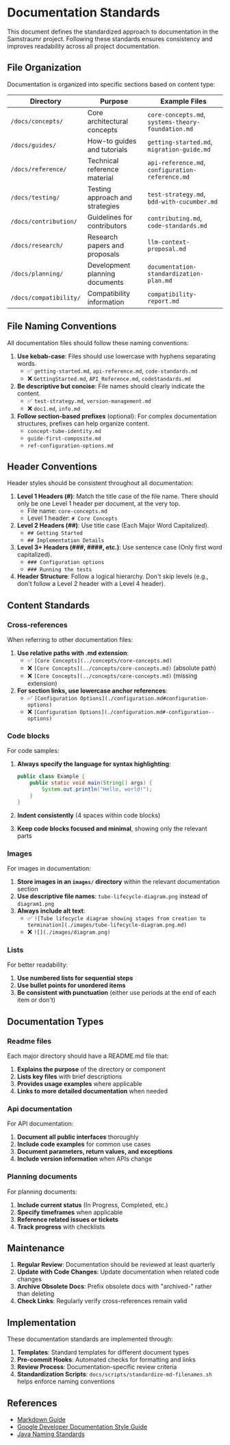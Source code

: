 <!--
Copyright (c) 2025 Eric C. Mumford (@heymumford)

This software was developed with analytical assistance from AI tools 
including Claude 3.7 Sonnet, Claude Code, and Google Gemini Deep Research,
which were used as paid services. All intellectual property rights 
remain exclusively with the copyright holder listed above.

Licensed under the Mozilla Public License 2.0
-->


# Documentation Standards

This document defines the standardized approach to documentation in the Samstraumr project. Following these standards ensures consistency and improves readability across all project documentation.

## File Organization

Documentation is organized into specific sections based on content type:

|       Directory        |             Purpose             |                   Example Files                    |
|------------------------|---------------------------------|----------------------------------------------------|
| `/docs/concepts/`      | Core architectural concepts     | `core-concepts.md`, `systems-theory-foundation.md` |
| `/docs/guides/`        | How-to guides and tutorials     | `getting-started.md`, `migration-guide.md`         |
| `/docs/reference/`     | Technical reference material    | `api-reference.md`, `configuration-reference.md`   |
| `/docs/testing/`       | Testing approach and strategies | `test-strategy.md`, `bdd-with-cucumber.md`         |
| `/docs/contribution/`  | Guidelines for contributors     | `contributing.md`, `code-standards.md`             |
| `/docs/research/`      | Research papers and proposals   | `llm-context-proposal.md`                          |
| `/docs/planning/`      | Development planning documents  | `documentation-standardization-plan.md`            |
| `/docs/compatibility/` | Compatibility information       | `compatibility-report.md`                          |

## File Naming Conventions

All documentation files should follow these naming conventions:

1. **Use kebab-case**: Files should use lowercase with hyphens separating words.
   - ✅ `getting-started.md`, `api-reference.md`, `code-standards.md`
   - ❌ `GettingStarted.md`, `API_Reference.md`, `codeStandards.md`
2. **Be descriptive but concise**: File names should clearly indicate the content.
   - ✅ `test-strategy.md`, `version-management.md`
   - ❌ `doc1.md`, `info.md`
3. **Follow section-based prefixes** (optional): For complex documentation structures, prefixes can help organize content.
   - `concept-tube-identity.md`
   - `guide-first-composite.md`
   - `ref-configuration-options.md`

## Header Conventions

Header styles should be consistent throughout all documentation:

1. **Level 1 Headers (#)**: Match the title case of the file name. There should only be one Level 1 header per document, at the very top.
   - File name: `core-concepts.md`
   - Level 1 header: `# Core Concepts`
2. **Level 2 Headers (##)**: Use title case (Each Major Word Capitalized).
   - `## Getting Started`
   - `## Implementation Details`
3. **Level 3+ Headers (###, ####, etc.)**: Use sentence case (Only first word capitalized).
   - `### Configuration options`
   - `### Running the tests`
4. **Header Structure**: Follow a logical hierarchy. Don't skip levels (e.g., don't follow a Level 2 header with a Level 4 header).

## Content Standards

### Cross-references

When referring to other documentation files:

1. **Use relative paths with .md extension**:
   - ✅ `[Core Concepts](../concepts/core-concepts.md)`
   - ❌ `[Core Concepts](../concepts/core-concepts.md)` (absolute path)
   - ❌ `[Core Concepts](../concepts/core-concepts.md)` (missing extension)
2. **For section links, use lowercase anchor references**:
   - ✅ `[Configuration Options](./configuration.md#configuration-options)`
   - ❌ `[Configuration Options](./configuration.md#-configuration--options)`

### Code blocks

For code samples:

1. **Always specify the language for syntax highlighting**:

   ```java
   public class Example {
       public static void main(String[] args) {
           System.out.println("Hello, world!");
       }
   }
   ```
2. **Indent consistently** (4 spaces within code blocks)
3. **Keep code blocks focused and minimal**, showing only the relevant parts

### Images

For images in documentation:

1. **Store images in an `images/` directory** within the relevant documentation section
2. **Use descriptive file names**: `tube-lifecycle-diagram.png` instead of `diagram1.png`
3. **Always include alt text**:
   - ✅ `![Tube lifecycle diagram showing stages from creation to termination](./images/tube-lifecycle-diagram.png.md)`
   - ❌ `![](./images/diagram.png)`

### Lists

For better readability:

1. **Use numbered lists for sequential steps**
2. **Use bullet points for unordered items**
3. **Be consistent with punctuation** (either use periods at the end of each item or don't)

## Documentation Types

### Readme files

Each major directory should have a README.md file that:

1. **Explains the purpose** of the directory or component
2. **Lists key files** with brief descriptions
3. **Provides usage examples** where applicable
4. **Links to more detailed documentation** when needed

### Api documentation

For API documentation:

1. **Document all public interfaces** thoroughly
2. **Include code examples** for common use cases
3. **Document parameters, return values, and exceptions**
4. **Include version information** when APIs change

### Planning documents

For planning documents:

1. **Include current status** (In Progress, Completed, etc.)
2. **Specify timeframes** when applicable
3. **Reference related issues or tickets**
4. **Track progress** with checklists

## Maintenance

1. **Regular Review**: Documentation should be reviewed at least quarterly
2. **Update with Code Changes**: Update documentation when related code changes
3. **Archive Obsolete Docs**: Prefix obsolete docs with "archived-" rather than deleting
4. **Check Links**: Regularly verify cross-references remain valid

## Implementation

These documentation standards are implemented through:

1. **Templates**: Standard templates for different document types
2. **Pre-commit Hooks**: Automated checks for formatting and links
3. **Review Process**: Documentation-specific review criteria
4. **Standardization Scripts**: `docs/scripts/standardize-md-filenames.sh` helps enforce naming conventions

## References

- [Markdown Guide](https://www.markdownguide.org/basic-syntax/)
- [Google Developer Documentation Style Guide](https://developers.google.com/style)
- [Java Naming Standards](./java-naming-standards.md)
